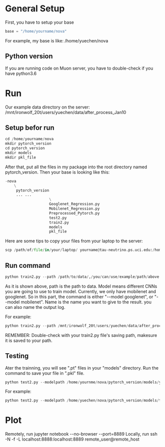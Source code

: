 # General Setup
First, you have to setup your base
```python
base = "/home/yourname/nova" 
```
For example, my base is like: /home/yuechen/nova
## Python version
If you are running code on Muon server, you have to double-check if you have python3.6

# Run 
Our example data directory on the server: /mnt/ironwolf_20t/users/yuechen/data/after_process_Jan10
## Setup befor run
```python
cd /home/yourname/nova
mkdir pytorch_version
cd pytorch_version
mkdir models
mkdir pkl_file
```
After that, put all the files in my package into the root directory named pytorch_version. Then your base is looking like this:
```python
-nova
    \
     pytorch_version
     ... ...
                    \
                    Googlenet_Regression.py
                    Mobilenet_Regression.py
                    Preprocessed_Pytorch.py
                    test2.py
                    train2.py
                    models
                    pkl_file

```
Here are some tips to copy your files from your laptop to the server:
```python
scp /path/of/file/in/your/laptop/ yourname@tau-neutrino.ps.uci.edu:/home/yourname/nova/pytorch_version

```


## Run command
```python
python train2.py --path /path/to/data/,/you/can/use/example/path/above --model model --name name_you_wanna_to_give | tee name_of_log_you_wanna_to_give.log
```
As it is shown above, path is the path to data. 
Model means different CNNs you are going to use to train model. Currently, we only have mobilenet and googlenet. So in this part, the command is either "--model googlenet", or "--model mobilenet".
Name is the name you want to give to the result.
you can also name the output log.

For example:
```python
python train2.py --path /mnt/ironwolf_20t/users/yuechen/data/after_process_Jan10 --model googlenet --name train_tau_pytorch | tee train_tau_pytorch_29th_May.log
```
REMEMBER:
Double-check with your train2.py file's saving path, makesure it is saved to your path.

## Testing

Ater the trainning, you will see ".pt" files in your "models" directory. 
Run the command to save your file in ".pkl" file.

```python
python test2.py --modelpath /home/yournme/nova/pytorch_version/models/your_pt_file.pt --path /path/you/used/in/training --name name_you_wanna_to_give_for_model
```
For example:
```python
python test2.py --modelpath /home/yuechen/nova/pytorch_version/models/train_tau_pytorch_checkpoint.pt --path /mnt/ironwolf_20t/users/yuechen/data/after_process_Jan10 --name pytorch_tau_test_29
```
# Plot
Remotely, run jupyter notebook --no-browser --port=8889
Locally, run ssh -N -f -L localhost:8888:localhost:8889 remote_user@remote_host


